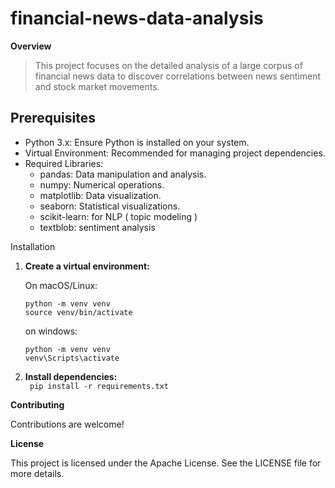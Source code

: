 # financial-news-data-analysis

**Overview**
> This project focuses on the detailed analysis of a large corpus of financial news data to discover correlations between news sentiment and stock market movements. 


## Prerequisites
* Python 3.x: Ensure Python is installed on your system.
* Virtual Environment: Recommended for managing project dependencies.
* Required Libraries:
  - pandas: Data manipulation and analysis.
  - numpy: Numerical operations.
  - matplotlib: Data visualization.
  - seaborn: Statistical visualizations.
  - scikit-learn: for NLP ( topic modeling )
  - textblob: sentiment analysis

Installation

1. **Create a virtual environment:**

   On macOS/Linux:
   ```
   python -m venv venv 
   source venv/bin/activate
   ```
   on windows:

   ```
   python -m venv venv
   venv\Scripts\activate
   ```

2. **Install dependencies:**   
   ``` pip install -r requirements.txt```


**Contributing**

Contributions are welcome!

**License**

This project is licensed under the Apache License. See the LICENSE file for more details.
